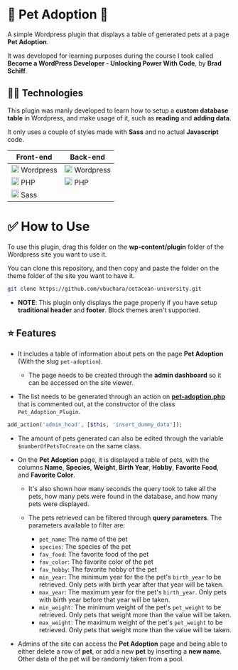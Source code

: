 # 🐬 Pet Adoption 🔌

A simple Wordpress plugin that displays a table of generated pets at a page **Pet Adoption**.

It was developed for learning purposes during the course I took called **Become a WordPress Developer - Unlocking Power With Code**, by **Brad Schiff**. 

## 👩‍💻 Technologies

This plugin was manly developed to learn how to setup a **custom database table** in Wordpress, and make usage of it, such as **reading** and **adding data**.

It only uses a couple of styles made with **Sass** and no actual **Javascript** code. 

| Front-end | Back-end |
|--|--|
|<img src="https://cdn.jsdelivr.net/gh/devicons/devicon@latest/icons/wordpress/wordpress-plain.svg" width="18"/> Wordpress|<img src="https://cdn.jsdelivr.net/gh/devicons/devicon@latest/icons/wordpress/wordpress-plain.svg" width="18"/> Wordpress|
|<img src="https://cdn.jsdelivr.net/gh/devicons/devicon@latest/icons/php/php-original.svg" width="18" /> PHP|<img src="https://cdn.jsdelivr.net/gh/devicons/devicon@latest/icons/php/php-original.svg" width="18" /> PHP|
|<img src="https://cdn.jsdelivr.net/gh/devicons/devicon@latest/icons/sass/sass-original.svg" width="18"/> Sass||

# ✅ How to Use 

To use this plugin, drag this folder on the **wp-content/plugin** folder of the Wordpress site you want to use it. 

You can clone this repository, and then copy and paste the folder on the theme folder of the site you want to have it.

```bash
git clone https://github.com/vbuchara/cetacean-university.git
```

- **NOTE**: This plugin only displays the page properly if you have setup **traditional header** and **footer**. Block themes aren't supported. 

## ⭐ Features

- It includes a table of information about pets on the page **Pet Adoption** (With the slug `pet-adoption`).

    - The page needs to be created through the **admin dashboard** so it can be accessed on the site viewer.

- The list needs to be generated through an action on [**pet-adoption.php**](./pet-adoption.php) that is commented out, at the constructor of the class `Pet_Adoption_Plugin`. 

```php
add_action('admin_head', [$this, 'insert_dummy_data']);
```

- The amount of pets generated can also be edited through the variable `$numberOfPetsToCreate` on the same class.

- On the **Pet Adoption** page, it is displayed a table of pets, with the columns **Name**, **Species**, **Weight**, **Birth Year**, **Hobby**, **Favorite Food**, and **Favorite Color**.
  
  - It's also shown how many seconds the query took to take all the pets, how many pets were found in the database, and how many pets were displayed. 
  
  - The pets retrieved can be filtered through **query parameters**. The parameters available to filter are:
   
    - `pet_name`: The name of the pet
    - `species`: The species of the pet
    - `fav_food`: The favorite food of the pet
    - `fav_color`: The favorite color of the pet
    - `fav_hobby`: The favorite hobby of the pet
    - `min_year`: The minimum year for the the pet's `birth_year` to be retrieved. Only pets with birth year after that year will be taken.
    - `max_year`: The maximum year for the pet's `birth_year`. Only pets with birth year before that year will be taken.
    - `min_weight`: The minimum weight of the pet's `pet_weight` to be retrieved. Only pets that weight more than the value will be taken.
    - `max_weight`: The maximum weight of the pet's `pet_weight` to be retrieved. Only pets that weight more than the value will be taken.

- Admins of the site can access the **Pet Adoption** page and being able to either delete a row of **pet**, or add a new **pet** by inserting a **new name**. Other data of the pet will be randomly taken from a pool.